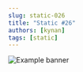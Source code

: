 ```yaml
---
slug: static-026
title: "Static #26"
authors: [kynan]
tags: [static]
---
```


![Example banner](/img/stories/static_new/026.png)
